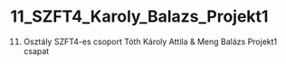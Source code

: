 # 11_SZFT4_Karoly_Balazs_Projekt1
11. Osztály SZFT4-es csoport Tóth Károly Attila &amp; Meng Balázs Projekt1 csapat
